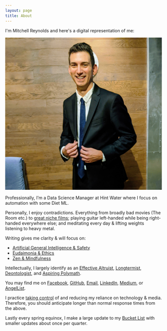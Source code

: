 ```yaml
---
layout: page
title: About
---
```


I'm Mitchell Reynolds and here's a digital representation of me:

<img src="/assets/2019-12-17-profile-photo.jpeg" alt="mphoto" width="540" heigh="540"/>

Professionally, I’m a Data Science Manager at Hint Water where I focus on automation with some Diet ML.

Personally, I enjoy contradictions. Everything from broadly bad movies (The Room etc.) to
[great niche films](https://docs.google.com/spreadsheets/d/1vAO7SOU4HMdmlH4HayZ801kqPu_32CIsfk5mF0Co0ZM/edit?usp=sharing);
playing guitar left-handed while being right-handed everywhere else; and meditating every day & lifting weights listening to heavy metal.

Writing gives me clarity & will focus on:

- [Artificial General Intelligence & Safety](https://www.alignmentforum.org/)
- [Eudaimonia & Ethics](https://en.wikipedia.org/wiki/Eudaimonia)
- [Zen & Mindfulness](https://en.wikipedia.org/wiki/Zen)

Intellectually, I largely identify as an
[Effective Altruist](https://www.effectivealtruism.org/articles/introduction-to-effective-altruism),
[Longtermist](https://en.wikipedia.org/wiki/Longtermism),
[Deontologist](https://plato.stanford.edu/entries/ethics-deontological/), and
[Aspiring Polymath](https://en.wikipedia.org/wiki/Polymath).

You may find me on [Facebook](https://www.facebook.com/mitchellsreynolds),
[GitHub](https://github.com/mitchell-reynolds/),
[Email](mailto:mitchell.s.reynolds@gmail.com),
[LinkedIn](https://www.linkedin.com/in/mitchellsreynolds/),
[Medium](https://medium.com/@mitchell.s.reynolds), or
[AngelList](https://angel.co/u/mitchellsreynolds).

I practice [taking control](https://www.humanetech.com/take-control)
of and reducing my reliance on technology & media.
Therefore, you should anticipate longer than normal response times from the above.

Lastly every spring equinox, I make a large update to my
[Bucket List](https://docs.google.com/presentation/d/13PBCeHsg2fWXOJ0NDQTl7dovCwSd5jfSxYgwVC6YC_4/edit?usp=sharing)
with smaller updates about once per quarter.
